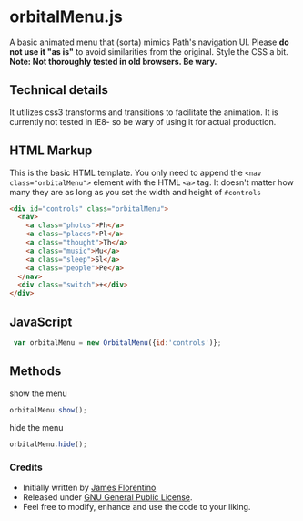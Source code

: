 # orbitalMenu.js

A basic animated menu that (sorta) mimics Path's navigation UI. Please __do not use it "as is"__ to avoid similarities from the original. Style the CSS a bit. __Note: Not thoroughly tested in old browsers. Be wary.__

## Technical details

It utilizes css3 transforms and transitions to facilitate the animation. It is currently not tested in IE8- so be wary of using it for actual production.

## HTML Markup

This is the basic HTML template. You only need to append the `<nav class="orbitalMenu">` element with the HTML `<a>` tag. It doesn't matter how many they are as long as you set the width and height of `#controls`

```html
<div id="controls" class="orbitalMenu">
  <nav>
    <a class="photos">Ph</a>
    <a class="places">Pl</a>
    <a class="thought">Th</a>
    <a class="music">Mu</a>
    <a class="sleep">Sl</a>
    <a class="people">Pe</a>
  </nav>
  <div class="switch">+</div>
</div>
```

## JavaScript

```javascript
 var orbitalMenu = new OrbitalMenu({id:'controls')};
```

## Methods

show the menu

```javascript
orbitalMenu.show();
```

hide the menu

```javascript
orbitalMenu.hide();
```

### Credits

- Initially written by [James Florentino](http://jamesflorentino.com)
- Released under [GNU General Public License](http://www.gnu.org/licenses/).
- Feel free to modify, enhance and use the code to your liking.
